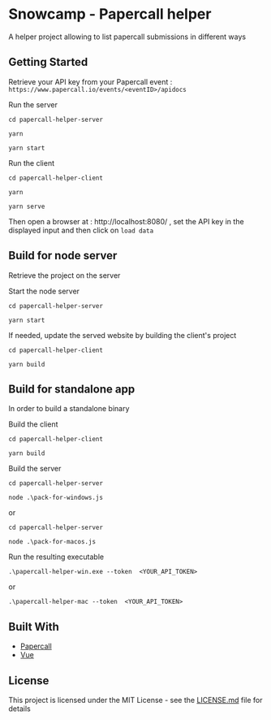# Snowcamp - Papercall helper

A helper project allowing to list papercall submissions in different ways

## Getting Started

Retrieve your API key from your Papercall event : `https://www.papercall.io/events/<eventID>/apidocs`

Run the server

```
cd papercall-helper-server

yarn

yarn start
```
Run the client

```
cd papercall-helper-client

yarn

yarn serve
```

Then open a browser at : http://localhost:8080/ , set the API key in the displayed input and then click on `load data`

## Build for node server

Retrieve the project on the server

Start the node server

```
cd papercall-helper-server

yarn start
```

If needed, update the served website by building the client's project

```
cd papercall-helper-client

yarn build
```

## Build for standalone app

In order to build a standalone binary

Build the client

```
cd papercall-helper-client

yarn build
```

Build the server

```
cd papercall-helper-server

node .\pack-for-windows.js
```
or
```
cd papercall-helper-server

node .\pack-for-macos.js
```

Run the resulting executable

```
.\papercall-helper-win.exe --token  <YOUR_API_TOKEN>
```
or
```
.\papercall-helper-mac --token  <YOUR_API_TOKEN>
```
## Built With

* [Papercall](https://www.papercall.io/)
* [Vue](https://vuejs.org/)

## License

This project is licensed under the MIT License - see the [LICENSE.md](LICENSE.md) file for details

